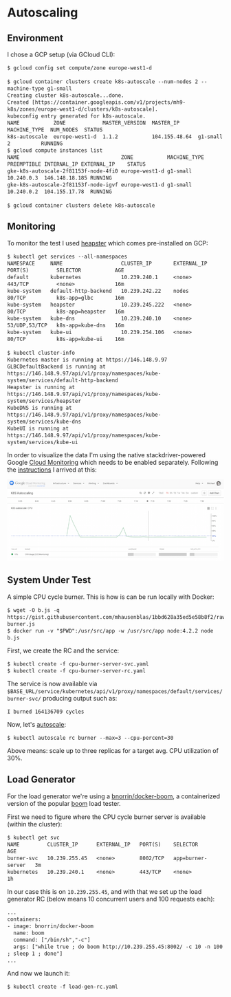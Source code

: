 # Autoscaling

## Environment

I chose a GCP setup (via GCloud CLI):

    $ gcloud config set compute/zone europe-west1-d

    $ gcloud container clusters create k8s-autoscale --num-nodes 2 --machine-type g1-small
    Creating cluster k8s-autoscale...done.
    Created [https://container.googleapis.com/v1/projects/mh9-k8s/zones/europe-west1-d/clusters/k8s-autoscale].
    kubeconfig entry generated for k8s-autoscale.
    NAME           ZONE            MASTER_VERSION  MASTER_IP      MACHINE_TYPE  NUM_NODES  STATUS
    k8s-autoscale  europe-west1-d  1.1.2           104.155.48.64  g1-small      2          RUNNING
    $ gcloud compute instances list
    NAME                                 ZONE           MACHINE_TYPE PREEMPTIBLE INTERNAL_IP EXTERNAL_IP    STATUS
    gke-k8s-autoscale-2f81153f-node-4fi0 europe-west1-d g1-small                 10.240.0.3  146.148.18.185 RUNNING
    gke-k8s-autoscale-2f81153f-node-igvf europe-west1-d g1-small                 10.240.0.2  104.155.17.78  RUNNING

    $ gcloud container clusters delete k8s-autoscale

## Monitoring

To monitor the test I used [heapster](https://github.com/kubernetes/heapster) which comes pre-installed on GCP:

    $ kubectl get services --all-namespaces
    NAMESPACE     NAME                   CLUSTER_IP       EXTERNAL_IP   PORT(S)         SELECTOR           AGE
    default       kubernetes             10.239.240.1     <none>        443/TCP         <none>             16m
    kube-system   default-http-backend   10.239.242.22    nodes         80/TCP          k8s-app=glbc       16m
    kube-system   heapster               10.239.245.222   <none>        80/TCP          k8s-app=heapster   16m
    kube-system   kube-dns               10.239.240.10    <none>        53/UDP,53/TCP   k8s-app=kube-dns   16m
    kube-system   kube-ui                10.239.254.106   <none>        80/TCP          k8s-app=kube-ui    16m

    $ kubectl cluster-info
    Kubernetes master is running at https://146.148.9.97
    GLBCDefaultBackend is running at https://146.148.9.97/api/v1/proxy/namespaces/kube-system/services/default-http-backend
    Heapster is running at https://146.148.9.97/api/v1/proxy/namespaces/kube-system/services/heapster
    KubeDNS is running at https://146.148.9.97/api/v1/proxy/namespaces/kube-system/services/kube-dns
    KubeUI is running at https://146.148.9.97/api/v1/proxy/namespaces/kube-system/services/kube-ui

In order to visualize the data I'm using the native stackdriver-powered Google [Cloud Monitoring](https://app.google.stackdriver.com/) which needs to be enabled separately. Following the [instructions](https://github.com/kubernetes/heapster/blob/master/docs/google.md) I arrived at this:

![GCP Monitoring](gcp-monitoring.png)

## System Under Test

A simple CPU cycle burner. This is how is can be run locally with Docker:

    $ wget -O b.js -q https://gist.githubusercontent.com/mhausenblas/1bbd628a35ed5e58b8f2/raw/5e74ec7b4713374ce92516a0bb1011a5ef48541b/cpu-burner.js
    $ docker run -v "$PWD":/usr/src/app -w /usr/src/app node:4.2.2 node b.js

First, we create the RC and the service:

    $ kubectl create -f cpu-burner-server-svc.yaml
    $ kubectl create -f cpu-burner-server-rc.yaml

The service is now available via `$BASE_URL/service/kubernetes/api/v1/proxy/namespaces/default/services/burner-svc/` producing output such as:

    I burned 164136709 cycles

Now, let's [autoscale](http://kubernetes.io/v1.1/docs/user-guide/kubectl/kubectl_autoscale.html):

    $ kubectl autoscale rc burner --max=3 --cpu-percent=30

Above means: scale up to three replicas for a target avg. CPU utilization of 30%.

## Load Generator

For the load generator we're using a [bnorrin/docker-boom](https://hub.docker.com/r/bnorrin/docker-boom/), 
a containerized version of the popular [boom](https://github.com/tarekziade/boom) load tester.

First we need to figure where the CPU cycle burner server is available (within the cluster):

    $ kubectl get svc
    NAME         CLUSTER_IP      EXTERNAL_IP   PORT(S)    SELECTOR            AGE
    burner-svc   10.239.255.45   <none>        8002/TCP   app=burner-server   3m
    kubernetes   10.239.240.1    <none>        443/TCP    <none>              1h

In our case this is on `10.239.255.45`, and with that we set up the load generator RC (below means 10 concurrent users and 100 requests each):

    ...
    containers:
    - image: bnorrin/docker-boom
      name: boom
      command: ["/bin/sh","-c"]
      args: ["while true ; do boom http://10.239.255.45:8002/ -c 10 -n 100 ; sleep 1 ; done"]
    ...

And now we launch it:

    $ kubectl create -f load-gen-rc.yaml
